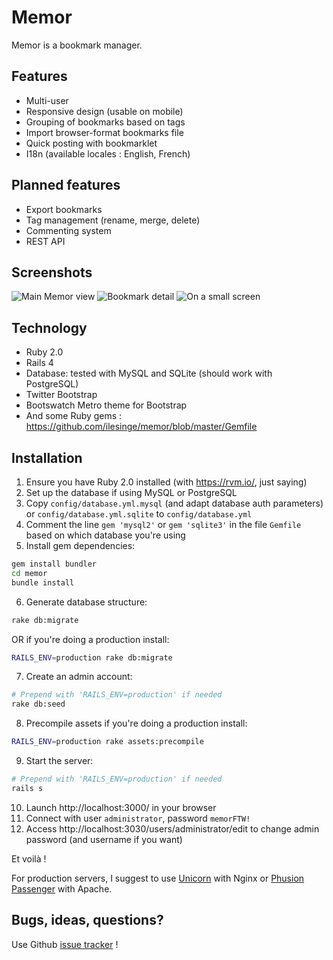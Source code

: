 Memor
=====

Memor is a bookmark manager.

Features
--------

* Multi-user
* Responsive design (usable on mobile)
* Grouping of bookmarks based on tags
* Import browser-format bookmarks file
* Quick posting with bookmarklet
* I18n (available locales : English, French)

Planned features
----------------

* Export bookmarks
* Tag management (rename, merge, delete)
* Commenting system
* REST API

Screenshots
-----------

![Main Memor view](http://www.ndre.gr/memor/memor1.png "Main Memor view")
![Bookmark detail](http://www.ndre.gr/memor/memor2.png "Bookmark detail")
![On a small screen](http://www.ndre.gr/memor/memor3.png "On a small screen")

Technology
----------

* Ruby 2.0
* Rails 4
* Database: tested with MySQL and SQLite (should work with PostgreSQL)
* Twitter Bootstrap
* Bootswatch Metro theme for Bootstrap
* And some Ruby gems : https://github.com/ilesinge/memor/blob/master/Gemfile

Installation
------------

1. Ensure you have Ruby 2.0 installed (with https://rvm.io/, just saying)
2. Set up the database if using MySQL or PostgreSQL
3. Copy `config/database.yml.mysql` (and adapt database auth parameters) or `config/database.yml.sqlite` to `config/database.yml`
4. Comment the line `gem 'mysql2'` or `gem 'sqlite3'` in the file `Gemfile` based on which database you're using 
5. Install gem dependencies:
```sh
gem install bundler
cd memor
bundle install
```
6. Generate database structure:
```sh
rake db:migrate
```
OR if you're doing a production install:
```sh
RAILS_ENV=production rake db:migrate
```
7. Create an admin account:
```sh
# Prepend with 'RAILS_ENV=production' if needed
rake db:seed
```
8. Precompile assets if you're doing a production install:
```sh
RAILS_ENV=production rake assets:precompile
```
9. Start the server:
```sh
# Prepend with 'RAILS_ENV=production' if needed
rails s
```
10. Launch http://localhost:3000/ in your browser
11. Connect with user `administrator`, password `memorFTW!`
12. Access http://localhost:3030/users/administrator/edit to change admin password (and username if you want)

Et voilà !

For production servers, I suggest to use [Unicorn](http://unicorn.bogomips.org/) with Nginx or [Phusion Passenger](https://www.phusionpassenger.com/) with Apache.

Bugs, ideas, questions?
----------------------

Use Github [issue tracker](https://github.com/ilesinge/memor/issues) !
